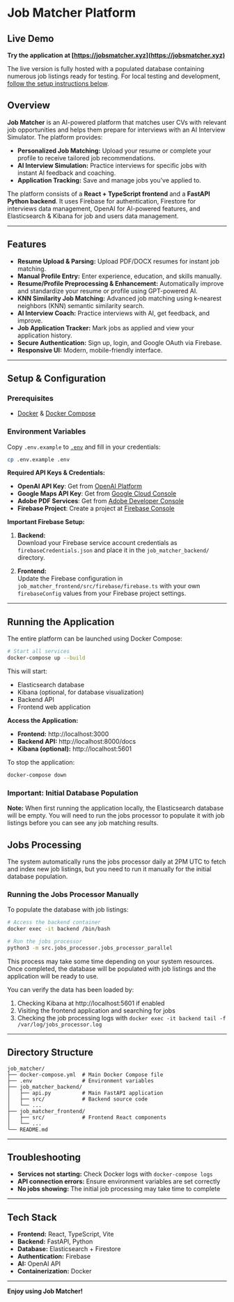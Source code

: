 # Job Matcher Platform

## Live Demo

**Try the application at [https://jobsmatcher.xyz](https://jobsmatcher.xyz)**

The live version is fully hosted with a populated database containing numerous job listings ready for testing. For local testing and development, [follow the setup instructions below](#setup--configuration).

## Overview

**Job Matcher** is an AI-powered platform that matches user CVs with relevant job opportunities and helps them prepare for interviews with an AI Interview Simulator. The platform provides:

- **Personalized Job Matching:** Upload your resume or complete your profile to receive tailored job recommendations.
- **AI Interview Simulation:** Practice interviews for specific jobs with instant AI feedback and coaching.
- **Application Tracking:** Save and manage jobs you've applied to.

The platform consists of a **React + TypeScript frontend** and a **FastAPI Python backend**. It uses Firebase for authentication, Firestore for interviews data management, OpenAI for AI-powered features, and Elasticsearch & Kibana for job and users data management.

---

## Features

- **Resume Upload & Parsing:** Upload PDF/DOCX resumes for instant job matching.
- **Manual Profile Entry:** Enter experience, education, and skills manually.
- **Resume/Profile Preprocessing & Enhancement:** Automatically improve and standardize your resume or profile using GPT-powered AI.
- **KNN Similarity Job Matching:** Advanced job matching using k-nearest neighbors (KNN) semantic similarity search.
- **AI Interview Coach:** Practice interviews with AI, get feedback, and improve.
- **Job Application Tracker:** Mark jobs as applied and view your application history.
- **Secure Authentication:** Sign up, login, and Google OAuth via Firebase.
- **Responsive UI:** Modern, mobile-friendly interface.

---

## Setup & Configuration

### Prerequisites

- [Docker](https://www.docker.com/) & [Docker Compose](https://docs.docker.com/compose/)

### Environment Variables

Copy `.env.example` to [`.env`](.env ) and fill in your credentials:

```sh
cp .env.example .env
```

**Required API Keys & Credentials:**

- **OpenAI API Key**: Get from [OpenAI Platform](https://platform.openai.com/account/api-keys)
- **Google Maps API Key**: Get from [Google Cloud Console](https://console.cloud.google.com/google/maps-apis/credentials)
- **Adobe PDF Services**: Get from [Adobe Developer Console](https://developer.adobe.com/document-services/apis/pdf-services/)
- **Firebase Project**: Create a project at [Firebase Console](https://console.firebase.google.com/)

**Important Firebase Setup:**

1. **Backend:**  
   Download your Firebase service account credentials as `firebaseCredentials.json` and place it in the `job_matcher_backend/` directory.

2. **Frontend:**  
   Update the Firebase configuration in `job_matcher_frontend/src/firebase/firebase.ts` with your own `firebaseConfig` values from your Firebase project settings.

---

## Running the Application

The entire platform can be launched using Docker Compose:

```sh
# Start all services
docker-compose up --build
```

This will start:
- Elasticsearch database
- Kibana (optional, for database visualization)
- Backend API
- Frontend web application

**Access the Application:**
- **Frontend:** http://localhost:3000
- **Backend API:** http://localhost:8000/docs
- **Kibana (optional):** http://localhost:5601

To stop the application:

```sh
docker-compose down
```

### Important: Initial Database Population

**Note:** When first running the application locally, the Elasticsearch database will be empty. You will need to run the jobs processor to populate it with job listings before you can see any job matching results.

## Jobs Processing

The system automatically runs the jobs processor daily at 2PM UTC to fetch and index new job listings, but you need to run it manually for the initial database population.

### Running the Jobs Processor Manually

To populate the database with job listings:

```sh
# Access the backend container
docker exec -it backend /bin/bash

# Run the jobs processor
python3 -m src.jobs_processor.jobs_processor_parallel
```

This process may take some time depending on your system resources. Once completed, the database will be populated with job listings and the application will be ready to use.

You can verify the data has been loaded by:
1. Checking Kibana at http://localhost:5601 if enabled
2. Visiting the frontend application and searching for jobs
3. Checking the job processing logs with `docker exec -it backend tail -f /var/log/jobs_processor.log`

---

## Directory Structure

```
job_matcher/
├── docker-compose.yml  # Main Docker Compose file
├── .env                # Environment variables
├── job_matcher_backend/
│   ├── api.py          # Main FastAPI application
│   ├── src/            # Backend source code
│   └── ...
├── job_matcher_frontend/
│   ├── src/            # Frontend React components
│   └── ...
└── README.md
```

---

## Troubleshooting

- **Services not starting:** Check Docker logs with `docker-compose logs`
- **API connection errors:** Ensure environment variables are set correctly
- **No jobs showing:** The initial job processing may take time to complete

---

## Tech Stack

- **Frontend:** React, TypeScript, Vite
- **Backend:** FastAPI, Python
- **Database:** Elasticsearch + Firestore
- **Authentication:** Firebase
- **AI:** OpenAI API
- **Containerization:** Docker



---

**Enjoy using Job Matcher!**